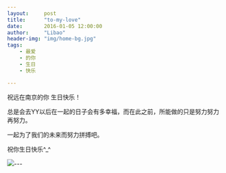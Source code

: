 ```yaml
---
layout:     post
title:      "to-my-love"
date:       2016-01-05 12:00:00
author:     "Libao"
header-img: "img/home-bg.jpg"
tags:
    - 最爱
    - 的你 
    - 生日
    - 快乐

---
```


 

祝远在南京的你 生日快乐！

总是会去YY以后在一起的日子会有多幸福，而在此之前，所能做的只是努力努力再努力。

一起为了我们的未来而努力拼搏吧。

祝你生日快乐^_^

![](http://callmewhy.qiniudn.com/hh.JPG)---

